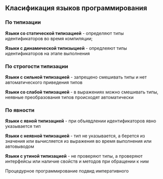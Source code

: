 
## Класификация языков программирования

### По типизации
**Языки со статической типизацией** - определяют типы идентификаторов во время компиляции;

**Языки с динамической типизыцией** - опредлеяют типы идентификаторов на этапе выполнения


### По строгости типизации
**Языки с сильной типизацией** - запрещено смешивать типы и нет автоматического приведения типов

**Языки со слабой типизацией** - в выражениях можно смешивать типы, неявные преобразования типов происходят автоматически

### По явности

**Языки с явной типизацией** - при объявдлении идентификаторов явно указывается тип

**Языки с неявной типизацией** - тип не указывается, а берется из значения или вычисляется из выражения во время выполнения или автовыводом

**Языки с утиной типизацией** - не проверяют типы, а проверяют интерфейсы или наличие свойств и методов при обращении к ним

Процедурное программирование подвид императивного